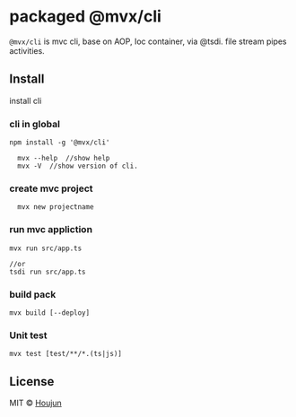 # packaged @mvx/cli
`@mvx/cli` is mvc cli, base on AOP, Ioc container, via @tsdi. file stream pipes activities.



## Install


install cli

### cli in global
```shell
npm install -g '@mvx/cli'
```

```
  mvx --help  //show help
  mvx -V  //show version of cli.
```

### create mvc project
```
  mvx new projectname

```
### run mvc appliction
```
mvx run src/app.ts

//or
tsdi run src/app.ts
```

### build pack
```
mvx build [--deploy]
```

### Unit test

```shell
mvx test [test/**/*.(ts|js)]
```



## License

MIT © [Houjun](https://github.com/zhouhoujun/)